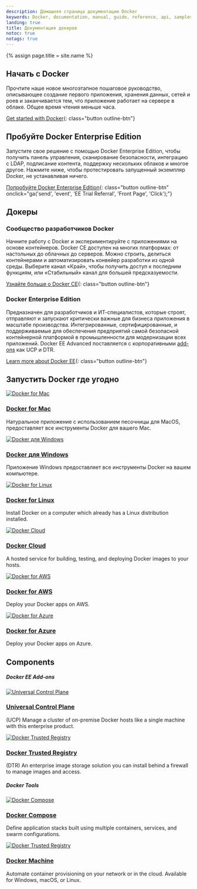 ```yaml
---
description: Домашняя страница документации Docker
keywords: Docker, documentation, manual, guide, reference, api, samples
landing: true
title: Документация докеров
notoc: true
notags: true
---
```

{% assign page.title = site.name %}

<div class="row">
<div markdown="1" class="col-xs-12 col-sm-12 col-md-12 col-lg-6 block">

## Начать с Docker

Прочтите наше новое многоэтапное пошаговое руководство, описывающее создание первого приложения, 
хранения данных, сетей и роев и заканчивается тем, что приложение работает 
на сервере в облаке. Общее время чтения меньше часа.

[Get started with Docker](/get-started/){: class="button outline-btn"}

</div>
<div markdown="1" class="col-xs-12 col-sm-12 col-md-12 col-lg-6 block">

## Пробуйте Docker Enterprise Edition

Запустите свое решение с помощью Docker Enterprise Edition, чтобы получить панель управления, сканирование безопасности, интеграцию с LDAP, подписание контента, поддержку нескольких облаков и многое другое. 
Нажмите ниже, чтобы протестировать запущенный экземпляр Docker, не устанавливая ничего.

[Попробуйте Docker Enterprise Edition](https://dockertrial.com){: class="button outline-btn" onclick="ga('send', 'event', 'EE Trial Referral', 'Front Page', 'Click');"}

</div>
</div>

## Докеры

<div class="row">
<div markdown="1" class="col-xs-12 col-sm-12 col-md-12 col-lg-6 block">

### Сообщество разработчиков Docker

Начните работу с Docker и экспериментируйте с приложениями на основе контейнеров. Docker CE 
доступен на многих платформах: от настольных до облачных до серверов. 
Можно строить, делиться контейнерами и автоматизировать конвейер разработки из одной среды. 
Выберите канал «Край», чтобы получить доступ к последним функциям, или «Стабильный» 
канал для большей предсказуемости.

[Узнайте больше о Docker CE](/install/index.md#platform-support-matrix){: class="button outline-btn"}

</div>
<div markdown="1" class="col-xs-12 col-sm-12 col-md-12 col-lg-6 block">

### Docker Enterprise Edition

Предназначен для разработчиков и ИТ-специалистов, которые строят, отправляют и запускают 
критически важные для бизнеса приложения в масштабе производства. Интегрированные, сертифицированные, 
и поддерживаемые для обеспечения предприятий самой безопасной контейнерной платформой в 
промышленности для модернизации всех приложений. Docker EE Advanced поставляется с корпоративными
[add-ons](#docker-ee-add-ons) как UCP и DTR.

[Learn more about Docker EE](/install/#platform-support-matrix){: class="button outline-btn"}

</div>
</div><!-- конечная строка -->

## Запустить Docker где угодно

<div class="component-container">
    <!--start row-->
    <div class="row">
        <div class="col-sm-12 col-md-12 col-lg-4 block">
            <div class="component">
                <div class="component-icon">
                    <a href="docker-for-mac/"> <img src="../images/apple_48.svg" alt="Docker for Mac"> </a>
                </div>
                <h3 id="docker-for-mac"><a href="docker-for-mac/">Docker for Mac</a></h3>
                <p>Натуральное приложение с использованием песочницы для MacOS, предоставляет все инструменты Docker для вашего Mac.</p>
            </div>
        </div>
        <div class="col-sm-12 col-md-12 col-lg-4 block">
            <div class="component">
                <div class="component-icon">
                    <a href="docker-for-windows/"> <img src="../images/windows_48.svg" alt="Docker для Windows"> </a>
                </div>
                <h3 id="docker-for-windows"><a href="docker-for-windows/">Docker для Windows</a></h3>
                <p>Приложение Windows предоставляет все инструменты Docker на вашем компьютере.</p>
            </div>
        </div>
        <div class="col-sm-12 col-md-12 col-lg-4 block">
            <div class="component">
                <div class="component-icon">
                    <a href="install/linux/ubuntu/"> <img src="../images/linux_48.svg" alt="Docker for Linux"> </a>
                </div>
                <h3 id="docker-for-linux"><a href="install/linux/ubuntu/">Docker for Linux</a></h3>
                <p>Install Docker on a computer which already has a Linux distribution installed.</p>
            </div>
        </div>
    </div>
</div>

<div class="component-container">
    <!--start row-->
    <div class="row">
        <div class="col-sm-12 col-md-12 col-lg-4 block">
            <div class="component">
                <div class="component-icon">
                    <a href="docker-cloud/"> <img src="../images/cloud_48.svg" alt="Docker Cloud"> </a>
                </div>
                <h3 id="docker-cloud"><a href="docker-cloud/">Docker Cloud</a></h3>
                <p>A hosted service for building, testing, and deploying Docker images to your hosts.</p>
            </div>
        </div>
        <div class="col-sm-12 col-md-12 col-lg-4 block">
            <div class="component">
                <div class="component-icon">
                    <a href="docker-for-aws/"> <img src="../images/cloud_48.svg" alt="Docker for AWS"> </a>
                </div>
                <h3 id="docker-cloud-providers"><a href="docker-for-aws/">Docker for AWS</a></h3>
                <p>Deploy your Docker apps on AWS.</p>
            </div>
        </div>
        <div class="col-sm-12 col-md-12 col-lg-4 block">
            <div class="component">
                <div class="component-icon">
                    <a href="docker-for-azure/"> <img src="../images/cloud_48.svg" alt="Docker for Azure"> </a>
                </div>
                <h3 id="docker-cloud-providers"><a href="docker-for-azure/">Docker for Azure</a></h3>
                <p>Deploy your Docker apps on Azure.</p>
            </div>
        </div>
    </div>
</div>

## Components

<h5>Docker EE Add-ons</h5>

<div class="component-container">
    <!--start row-->
    <div class="row">
    <!--UCP-->
        <div class="col-sm-12 col-md-12 col-lg-4 block">
            <div class="component">
                <div class="component-icon">
                    <a href="datacenter/ucp/{{ site.ucp_version }}/guides/"> <img src="../images/UCP_48.svg" alt="Universal Control Plane"> </a>
                </div>
                <h3 id="ucp"><a href="datacenter/ucp/{{ site.ucp_version }}/guides/">Universal Control Plane</a></h3>
                <p>(UCP) Manage a cluster of on-premise Docker hosts like a single machine with this enterprise product.</p>
            </div>
        </div>
    <!--DTR-->
        <div class="col-sm-12 col-md-12 col-lg-4 block">
            <div class="component">
                <div class="component-icon">
                    <a href="datacenter/dtr/{{ site.dtr_version }}/guides/"> <img src="../images/dtr_48.svg" alt="Docker Trusted Registry"> </a>
                </div>
                <h3 id="dtr"><a href="datacenter/dtr/{{ site.dtr_version }}/guides/">Docker Trusted Registry</a></h3>
                <p>(DTR) An enterprise image storage solution you can install behind a firewall to manage images and access.</p>
            </div>
        </div>
    </div>
    <!-- end real row-->
</div>

<h5>Docker Tools</h5>

<div class="component-container">
    <!--start row-->
    <div class="row">
    <!--compose-->
        <div class="col-sm-12 col-md-12 col-lg-4 block">
            <div class="component">
                <div class="component-icon">
                    <a href="compose/overview/"> <img src="../images/compose_48.svg" alt="Docker Compose"> </a>
                </div>
                <h3 id="compose"><a href="compose/overview/">Docker Compose</a></h3>
                <p>Define application stacks built using multiple containers, services, and swarm configurations.</p>
            </div>
        </div>
    <!--machine-->
        <div class="col-sm-12 col-md-12 col-lg-4 block">
            <div class="component">
                <div class="component-icon">
                    <a href="machine/overview/"> <img src="../images/machine_48.svg" alt="Docker Trusted Registry"> </a>
                </div>
                <h3 id="machine"><a href="machine/overview/">Docker Machine</a></h3>
                <p>Automate container provisioning on your network or in the cloud. Available for Windows, macOS, or Linux.</p>
        </div>
    </div>
</div>


<!-- end component-container 2-->
</div>
